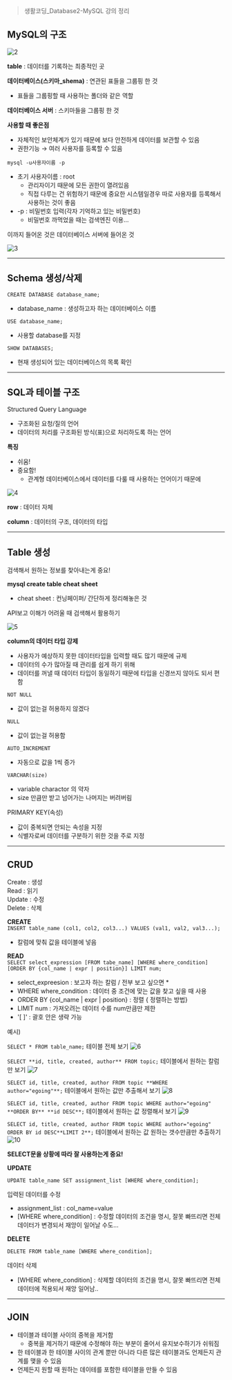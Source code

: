 > 생활코딩_Database2-MySQL 강의 정리

## MySQL의 구조
![2](https://user-images.githubusercontent.com/44824456/132816333-9559ac6d-e108-49d0-9ea8-d54159e3ded6.png)

**table** : 데이터를 기록하는 최종적인 곳

**데이터베이스(스키마_shema)** : 연관된 표들을 그룹핑 한 것

- 표들을 그룹핑할 때 사용하는 폴더와 같은 역할

**데이터베이스 서버** : 스키마들을 그룹핑 한 것

**사용할 때 좋은점**

- 자체적인 보안체계가 있기 때문에 보다 안전하게 데이터를 보관할 수 있음
- 권한기능 → 여러 사용자를 등록할 수 있음

`mysql -u사용자이름 -p`

- 초기 사용자이름 : root
    - 관리자이기 때문에 모든 권한이 열려있음
    - 직접 다루는 건 위험하기 때문에 중요한 시스템일경우 따로 사용자를 등록해서 사용하는 것이 좋음
- -p : 비밀번호 입력(각자 기억하고 있는 비밀번호)
    - 비밀번호 까먹었을 때는 검색엔진 이용...

이까지 들어온 것은 데이터베이스 서버에 들어온 것

![3](https://user-images.githubusercontent.com/44824456/132816446-60d6911b-7519-486b-b3cb-75694a0f15e3.png)

---

## Schema 생성/삭제

`CREATE DATABASE database_name;`

- database_name : 생성하고자 하는 데이터베이스 이름

`USE database_name;`

- 사용할 database를 지정

`SHOW DATABASES;`

- 현재 생성되어 있는 데이터베이스의 목록 확인

---

## SQL과 테이블 구조

Structured Query Language

- 구조화된 요청/질의 언어
- 데이터의 처리를 구조화된 방식(표)으로 처리하도록 하는 언어

**특징**

- 쉬움!
- 중요함!
    - 관계형 데이터베이스에서 데이터를 다룰 때 사용하는 언어이기 때문에

![4](https://user-images.githubusercontent.com/44824456/132816563-64250f0d-b15b-49fd-a811-05a91265778d.png)

**row** : 데이터 자체

**column** : 데이터의 구조, 데이터의 타입

---

## Table 생성

검색해서 원하는 정보를 찾아내는게 중요! 

**mysql create table cheat sheet**

- cheat sheet : 컨닝페이퍼/ 간단하게 정리해놓은 것

API보고 이해가 어려울 때 검색해서 활용하기

![5](https://user-images.githubusercontent.com/44824456/132816708-9e4c8021-e566-45b7-9aa5-a999d291e55c.png)

**column의 데이터 타입 강제**

- 사용자가 예상하지 못한 데이터타입을 입력할 때도 많기 때문에 규제
- 데이터의 수가 많아질 때 관리를 쉽게 하기 위해
- 데이터를 꺼낼 때 데이터 타입이 동일하기 때문에 타입을 신경쓰지 않아도 되서 편함

`NOT NULL`
- 값이 없는걸 허용하지 않겠다

`NULL`
- 값이 없는걸 허용함

`AUTO_INCREMENT`
- 자동으로 값을 1씩 증가

`VARCHAR(size)`
- variable charactor 의 약자
- size 만큼만 받고 넘어가는 나머지는 버려버림

PRIMARY KEY(속성)
- 값이 중복되면 안되는 속성을 지정
- 식별자로써 데이터를 구분하기 위한 것을 주로 지정

---

## CRUD

Create : 생성     
Read : 읽기     
Update : 수정     
Delete : 삭제    

**CREATE**      
`INSERT table_name (col1, col2, col3...) VALUES (val1, val2, val3...);`    
- 칼럼에 맞춰 값을 테이블에 넣음

**READ**     
`SELECT select_expression [FROM tabe_name] [WHERE where_condition] [ORDER BY {col_name | expr | position}] LIMIT num;`

- select_expreesion : 보고자 하는 칼럼 / 전부 보고 싶으면 *
- WHERE where_condition : 데이터 중 조건에 맞는 값을 찾고 싶을 때 사용
- ORDER BY {col_name | expr | position} : 정렬 { 정렬하는 방법}
- LIMIT num : 가져오려는  데이터 수를 num만큼만 제한
- '[ ]' : 괄호 안은 생략 가능

예시)

`SELECT * FROM table_name;` 테이블 전체 보기
![6](https://user-images.githubusercontent.com/44824456/132816811-936ee55c-d6c5-440e-ae43-9aee1303c89e.png)

`SELECT **id, title, created, author** FROM topic;` 테이블에서 원하는 칼럼만 보기
![7](https://user-images.githubusercontent.com/44824456/132816873-1f335867-a57a-47aa-b199-5933ba619036.png)

`SELECT id, title, created, author FROM topic **WHERE author="egoing"**;` 테이블에서 원하는 값만 추출해서 보기
![8](https://user-images.githubusercontent.com/44824456/132816911-cc03d9ea-bce1-4d29-87ad-b28adc3843e4.png)

`SELECT id, title, created, author FROM topic WHERE author="egoing" **ORDER BY** **id DESC**;` 테이블에서 원하는 값 정렬해서 보기
![9](https://user-images.githubusercontent.com/44824456/132817064-09dddfe5-e9fd-4f73-9f03-9a2cbdbcdb45.png)

`SELECT id, title, created, author FROM topic WHERE author="egoing" ORDER BY id DESC**LIMIT 2**;` 테이블에서 원하는 값 원하는 갯수만큼만 추출하기
![10](https://user-images.githubusercontent.com/44824456/132817149-60aa2ab2-2498-4a70-84ea-308824a49e09.png)

**SELECT문을 상황에 따라 잘 사용하는게 중요!**       

**UPDATE**

`UPDATE table_name SET assignment_list [WHERE where_condition];`

입력된 데이터를 수정

- assignment_list :  col_name=value
- [WHERE where_condition] : 수정할 데이터의 조건을 명시, 잘못 빠뜨리면 전체 데이터가 변경되서 재앙이 일어날 수도...

**DELETE**

`DELETE FROM table_name [WHERE where_condition];`

데이터 삭제

- [WHERE where_condition] : 삭제할 데이터의 조건을 명시, 잘못 빠뜨리면 전체 데이터에 적용되서 재앙 일어남..

----
## JOIN

- 테이블과 테이블 사이의 중복을 제거함
    - 중복을 제거하기 때문에 수정해야 하는 부분이 줄어서 유지보수하기가 쉬워짐
- 한 테이블과 한 테이블 사이의 관계 뿐만 아니라 다른 많은 테이블과도 언제든지 관계를 맺을 수 있음
- 언제든지 원할 때 원하는 데이테를 포함한 테이블을 만들 수 있음
